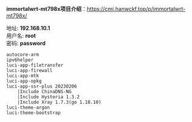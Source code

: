 **immortalwrt-mt798x项目介绍**：https://cmi.hanwckf.top/p/immortalwrt-mt798x/

地址: **192.168.10.1**<br>
用户名: **root**<br>
密码: **password**

```
autocore-arm
ipv6helper
luci-app-filetransfer
luci-app-firewall
luci-app-mtk
luci-app-opkg
luci-app-ssr-plus 20230206
    |Include ChinaDNS-NG
    |Include Hysteria 1.3.2
    |Include Xray 1.7.3(go 1.18.10)
luci-theme-argon
luci-theme-bootstrap
```
